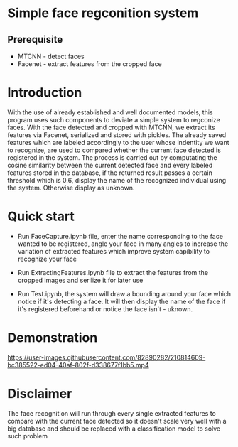 # Simple face regconition system
## Prerequisite

* MTCNN - detect faces
* Facenet - extract features from the cropped face

# Introduction 

With the use of already established and well documented models, this program uses such components to deviate a simple system to regconize faces. With the face detected and cropped with MTCNN, we extract its features via Facenet, serialized and stored with pickles. The already saved features which are labeled accordingly to the user whose indentity we want to recognize, are used to compared whether the current face detected is registered in the system. The process is carried out by computating the cosine similarity between the current detected face and every labeled features stored in the database, if the returned result passes a certain threshold which is 0.6, display the name of the recognized individual using the system. Otherwise display as unknown.

# Quick start

* Run FaceCapture.ipynb file, enter the name corresponding to the face wanted to be registered, angle your face in many angles to increase the variation of extracted features which improve system capibility to recognize your face

* Run ExtractingFeatures.ipynb file to extract the features from the cropped images and serilize it for later use

* Run Test.ipynb, the system will draw a bounding around your face which notice if it's detecting a face. It will then display the name of the face if it's registered beforehand or notice the face isn't - uknown.

 # Demonstration
 

https://user-images.githubusercontent.com/82890282/210814609-bc385522-ed04-40af-802f-d338677f1bb5.mp4



# Disclaimer 
The face recognition will run through every single extracted features to compare with the current face detected so it doesn't scale very well with a big database and should be replaced with a classification model to solve such problem



